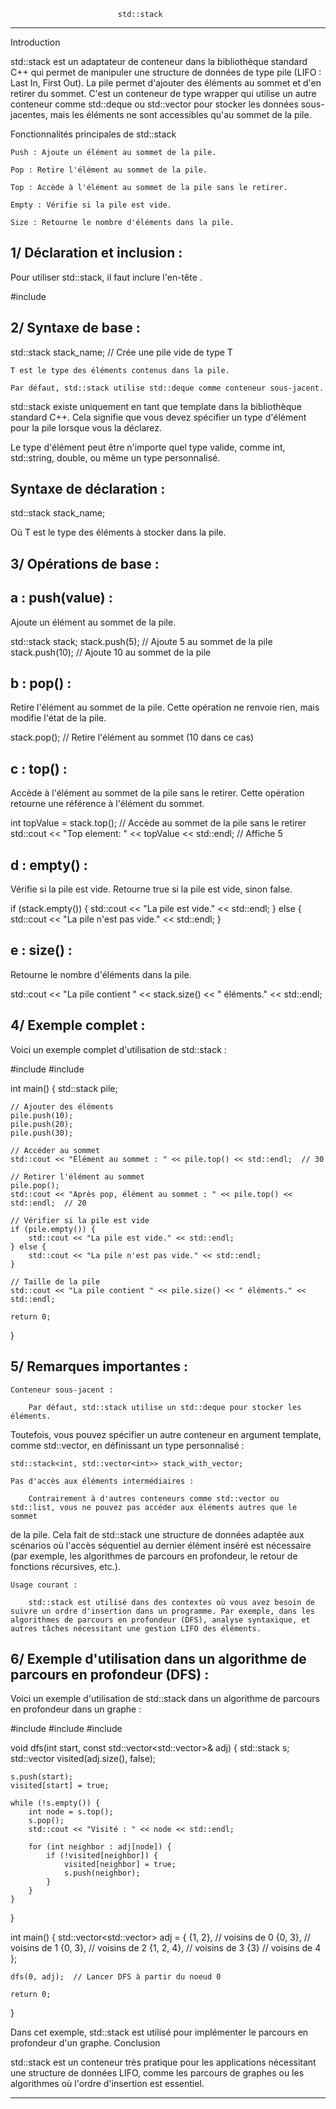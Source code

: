							std::stack
************************************************************************************************************************
Introduction

std::stack est un adaptateur de conteneur dans la bibliothèque standard C++ qui permet de manipuler une structure de données de type pile 
(LIFO : Last In, First Out). La pile permet d'ajouter des éléments au sommet et d'en retirer du sommet. 
C'est un conteneur de type wrapper qui utilise un autre conteneur comme std::deque ou std::vector pour stocker les données 
sous-jacentes, mais les éléments ne sont accessibles qu'au sommet de la pile.

Fonctionnalités principales de std::stack

    Push : Ajoute un élément au sommet de la pile.

    Pop : Retire l'élément au sommet de la pile.

    Top : Accède à l'élément au sommet de la pile sans le retirer.

    Empty : Vérifie si la pile est vide.

    Size : Retourne le nombre d'éléments dans la pile.

1/ Déclaration et inclusion :
-----------------------------

Pour utiliser std::stack, il faut inclure l'en-tête <stack>.

#include <stack>

2/ Syntaxe de base :
--------------------

std::stack<T> stack_name;  // Crée une pile vide de type T

    T est le type des éléments contenus dans la pile.

    Par défaut, std::stack utilise std::deque comme conteneur sous-jacent.

std::stack existe uniquement en tant que template dans la bibliothèque standard C++.
Cela signifie que vous devez spécifier un type d'élément pour la pile lorsque vous la déclarez.

Le type d'élément peut être n'importe quel type valide, comme int, std::string, double, ou même un type personnalisé.

Syntaxe de déclaration :
------------------------

std::stack<T> stack_name;

Où T est le type des éléments à stocker dans la pile.

3/ Opérations de base :
-----------------------

a : push(value) :
-----------------

Ajoute un élément au sommet de la pile.

std::stack<int> stack;
stack.push(5);   // Ajoute 5 au sommet de la pile
stack.push(10);  // Ajoute 10 au sommet de la pile

b : pop() :
-----------

Retire l'élément au sommet de la pile. Cette opération ne renvoie rien, mais modifie l'état de la pile.

stack.pop();  // Retire l'élément au sommet (10 dans ce cas)

c : top() :
------------

Accède à l'élément au sommet de la pile sans le retirer. Cette opération retourne une référence à l'élément du sommet.

int topValue = stack.top();  // Accède au sommet de la pile sans le retirer
std::cout << "Top element: " << topValue << std::endl; // Affiche 5

d : empty() :
-------------

Vérifie si la pile est vide. Retourne true si la pile est vide, sinon false.

if (stack.empty()) {
    std::cout << "La pile est vide." << std::endl;
} else {
    std::cout << "La pile n'est pas vide." << std::endl;
}

e : size() :
------------

Retourne le nombre d'éléments dans la pile.

std::cout << "La pile contient " << stack.size() << " éléments." << std::endl;

4/ Exemple complet :
--------------------

Voici un exemple complet d'utilisation de std::stack :

#include <iostream>
#include <stack>

int main() {
    std::stack<int> pile;

    // Ajouter des éléments
    pile.push(10);
    pile.push(20);
    pile.push(30);

    // Accéder au sommet
    std::cout << "Élément au sommet : " << pile.top() << std::endl;  // 30

    // Retirer l'élément au sommet
    pile.pop();
    std::cout << "Après pop, élément au sommet : " << pile.top() << std::endl;  // 20

    // Vérifier si la pile est vide
    if (pile.empty()) {
        std::cout << "La pile est vide." << std::endl;
    } else {
        std::cout << "La pile n'est pas vide." << std::endl;
    }

    // Taille de la pile
    std::cout << "La pile contient " << pile.size() << " éléments." << std::endl;

    return 0;
}

5/ Remarques importantes :
--------------------------

    Conteneur sous-jacent :

        Par défaut, std::stack utilise un std::deque pour stocker les éléments.
Toutefois, vous pouvez spécifier un autre conteneur en argument template, comme std::vector, en définissant un type personnalisé :

    std::stack<int, std::vector<int>> stack_with_vector;

    Pas d'accès aux éléments intermédiaires :

        Contrairement à d'autres conteneurs comme std::vector ou std::list, vous ne pouvez pas accéder aux éléments autres que le sommet 
de la pile. Cela fait de std::stack une structure de données adaptée aux scénarios où l'accès séquentiel au dernier élément inséré 
est nécessaire (par exemple, les algorithmes de parcours en profondeur, le retour de fonctions récursives, etc.).

    Usage courant :

        std::stack est utilisé dans des contextes où vous avez besoin de suivre un ordre d'insertion dans un programme. Par exemple, dans les algorithmes de parcours en profondeur (DFS), analyse syntaxique, et autres tâches nécessitant une gestion LIFO des éléments.

6/ Exemple d'utilisation dans un algorithme de parcours en profondeur (DFS) :
-----------------------------------------------------------------------------

Voici un exemple d'utilisation de std::stack dans un algorithme de parcours en profondeur dans un graphe :

#include <iostream>
#include <stack>
#include <vector>

void dfs(int start, const std::vector<std::vector<int>>& adj) {
    std::stack<int> s;
    std::vector<bool> visited(adj.size(), false);
    
    s.push(start);
    visited[start] = true;

    while (!s.empty()) {
        int node = s.top();
        s.pop();
        std::cout << "Visité : " << node << std::endl;

        for (int neighbor : adj[node]) {
            if (!visited[neighbor]) {
                visited[neighbor] = true;
                s.push(neighbor);
            }
        }
    }
}

int main() {
    std::vector<std::vector<int>> adj = {
        {1, 2},    // voisins de 0
        {0, 3},    // voisins de 1
        {0, 3},    // voisins de 2
        {1, 2, 4}, // voisins de 3
        {3}        // voisins de 4
    };

    dfs(0, adj);  // Lancer DFS à partir du noeud 0

    return 0;
}

Dans cet exemple, std::stack est utilisé pour implémenter le parcours en profondeur d'un graphe.
Conclusion

std::stack est un conteneur très pratique pour les applications nécessitant une structure de données LIFO, comme les parcours de graphes ou les algorithmes où l'ordre d'insertion est essentiel.

*******************************************************************************************************************************************
